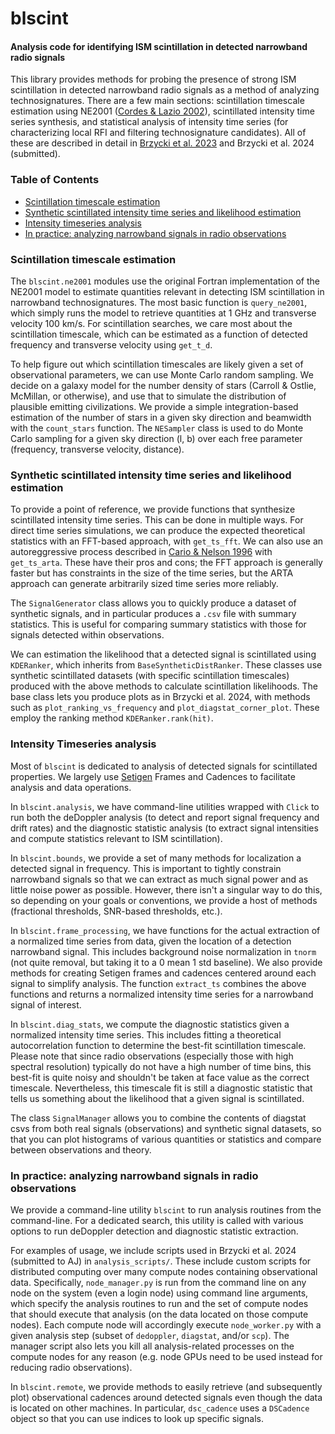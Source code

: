 # blscint
#### Analysis code for identifying ISM scintillation in detected narrowband radio signals

This library provides methods for probing the presence of strong ISM scintillation in detected narrowband radio signals as a method of analyzing technosignatures. There are a few main sections: scintillation timescale estimation using NE2001 ([Cordes & Lazio 2002](https://arxiv.org/abs/astro-ph/0207156)), scintillated intensity time series synthesis, and statistical analysis of intensity time series (for characterizing local RFI and filtering technosignature candidates). All of these are described in detail in [Brzycki et al. 2023](https://iopscience.iop.org/article/10.3847/1538-4357/acdee0/meta) and Brzycki et al. 2024 (submitted). 

### Table of Contents
- [Scintillation timescale estimation](#ne2001)
- [Synthetic scintillated intensity time series and likelihood estimation](#synthetic)
- [Intensity timeseries analysis](#timeseries)
- [In practice: analyzing narrowband signals in radio observations](#analysis)

### Scintillation timescale estimation <a name="ne2001"></a>

The `blscint.ne2001` modules use the original Fortran implementation of the NE2001 model to estimate quantities relevant in detecting ISM scintillation in narrowband technosignatures. The most basic function is `query_ne2001`, which simply runs the model to retrieve quantities at 1 GHz and transverse velocity 100 km/s. For scintillation searches, we care most about the scintillation timescale, which can be estimated as a function of detected frequency and transverse velocity using `get_t_d`. 

To help figure out which scintillation timescales are likely given a set of observational parameters, we can use Monte Carlo random sampling. We decide on a galaxy model for the number density of stars (Carroll & Ostlie, McMillan, or otherwise), and use that to simulate the distribution of plausible emitting civilizations. We provide a simple integration-based estimation of the number of stars in a given sky direction and beamwidth with the `count_stars` function. The `NESampler` class is used to do Monte Carlo sampling for a given sky direction (l, b) over each free parameter (frequency, transverse velocity, distance). 

### Synthetic scintillated intensity time series and likelihood estimation <a name="synthetic"></a>

To provide a point of reference, we provide functions that synthesize scintillated intensity time series. This can be done in multiple ways. For direct time series simulations, we can produce the expected theoretical statistics with an FFT-based approach, with `get_ts_fft`. We can also use an autoreggressive process described in [Cario & Nelson 1996](https://www.sciencedirect.com/science/article/pii/016763779600017X) with `get_ts_arta`. These have their pros and cons; the FFT approach is generally faster but has constraints in the size of the time series, but the ARTA approach can generate arbitrarily sized time series more reliably. 

The `SignalGenerator` class allows you to quickly produce a dataset of synthetic signals, and in particular produces a `.csv` file with summary statistics. This is useful for comparing summary statistics with those for signals detected within observations. 

We can estimation the likelihood that a detected signal is scintillated using `KDERanker`, which inherits from `BaseSyntheticDistRanker`. These classes use synthetic scintillated datasets (with specific scintillation timescales) produced with the above methods to calculate scintillation likelihoods. The base class lets you produce plots as in Brzycki et al. 2024, with methods such as `plot_ranking_vs_frequency` and `plot_diagstat_corner_plot`. These employ the ranking method `KDERanker.rank(hit)`.

### Intensity Timeseries analysis <a name="timeseries"></a>

Most of `blscint` is dedicated to analysis of detected signals for scintillated properties. We largely use [Setigen](https://github.com/bbrzycki/setigen) Frames and Cadences to facilitate analysis and data operations.

In `blscint.analysis`, we have command-line utilities wrapped with `Click` to run both the deDoppler analysis (to detect and report signal frequency and drift rates) and the diagnostic statistic analysis (to extract signal intensities and compute statistics relevant to ISM scintillation).

In `blscint.bounds`, we provide a set of many methods for localization a detected signal in frequency. This is important to tightly constrain narrowband signals so that we can extract as much signal power and as little noise power as possible. However, there isn't a singular way to do this, so depending on your goals or conventions, we provide a host of methods (fractional thresholds, SNR-based thresholds, etc.). 

In `blscint.frame_processing`, we have functions for the actual extraction of a normalized time series from data, given the location of a detection narrowband signal. This includes background noise normalization in `tnorm` (not quite removal, but taking it to a 0 mean 1 std baseline). We also provide methods for creating Setigen frames and cadences centered around each signal to simplify analysis. The function `extract_ts` combines the above functions and returns a normalized intensity time series for a narrowband signal of interest. 

In `blscint.diag_stats`, we compute the diagnostic statistics given a normalized intensity time series. This includes fitting a theoretical autocorrelation function to determine the best-fit scintillation timescale. Please note that since radio observations (especially those with high spectral resolution) typically do not have a high number of time bins, this best-fit is quite noisy and shouldn't be taken at face value as the correct timescale. Nevertheless, this timescale fit is still a diagnostic statistic that tells us something about the likelihood that a given signal is scintillated.

The class `SignalManager` allows you to combine the contents of diagstat csvs from both real signals (observations) and synthetic signal datasets, so that you can plot histograms of various quantities or statistics and compare between observations and theory. 

### In practice: analyzing narrowband signals in radio observations <a name="analysis"></a>

We provide a command-line utility `blscint` to run analysis routines from the command-line. For a dedicated search, this utility is called with various options to run deDoppler detection and diagnostic statistic extraction. 

For examples of usage, we include scripts used in Brzycki et al. 2024 (submitted to AJ) in `analysis_scripts/`. These include custom scripts for distributed computing over many compute nodes containing observational data. Specifically, `node_manager.py` is run from the command line on any node on the system (even a login node) using command line arguments, which specify the analysis routines to run and the set of compute nodes that should execute that analysis (on the data located on those compute nodes). Each compute node will accordingly execute `node_worker.py` with a given analysis step (subset of `dedoppler`, `diagstat`, and/or `scp`). The manager script also lets you kill all analysis-related processes on the compute nodes for any reason (e.g. node GPUs need to be used instead for reducing radio observations).

In `blscint.remote`, we provide methods to easily retrieve (and subsequently plot) observational cadences around detected signals even though the data is located on other machines. In particular, `dsc_cadence` uses a `DSCadence` object so that you can use indices to look up specific signals. 
